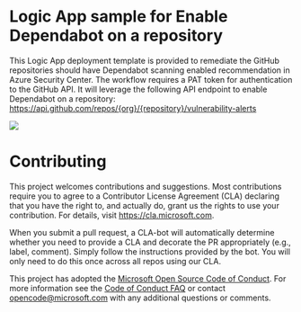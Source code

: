 # Logic App sample for Enable Dependabot on a repository

This Logic App deployment template is provided to remediate the GitHub repositories should have Dependabot scanning enabled recommendation in Azure Security Center.  The workflow requires a PAT token for authentication to the GitHub API.  It will leverage the following API endpoint to enable Dependabot on a repository: https://api.github.com/repos/{org}/{repository}/vulnerability-alerts

  

<a href="https://portal.azure.com/#create/Microsoft.Template/uri/https%3A%2F%2Fraw.githubusercontent.com%2Fwilbug1git1%2Fmdc_dfd_logic_apps%2Fgh-dependa-initial-commit%2FGitHub%20repositories%20should%20have%20Dependabot%20scanning%20enabled%2FLogic%20App%2Fazuredeploy.json" target="_blank">
    <img src="http://azuredeploy.net/deploybutton.png"/>
</a>

# Contributing

This project welcomes contributions and suggestions.  Most contributions require you to agree to a
Contributor License Agreement (CLA) declaring that you have the right to, and actually do, grant us
the rights to use your contribution. For details, visit https://cla.microsoft.com.

When you submit a pull request, a CLA-bot will automatically determine whether you need to provide
a CLA and decorate the PR appropriately (e.g., label, comment). Simply follow the instructions
provided by the bot. You will only need to do this once across all repos using our CLA.

This project has adopted the [Microsoft Open Source Code of Conduct](https://opensource.microsoft.com/codeofconduct/).
For more information see the [Code of Conduct FAQ](https://opensource.microsoft.com/codeofconduct/faq/) or
contact [opencode@microsoft.com](mailto:opencode@microsoft.com) with any additional questions or comments.